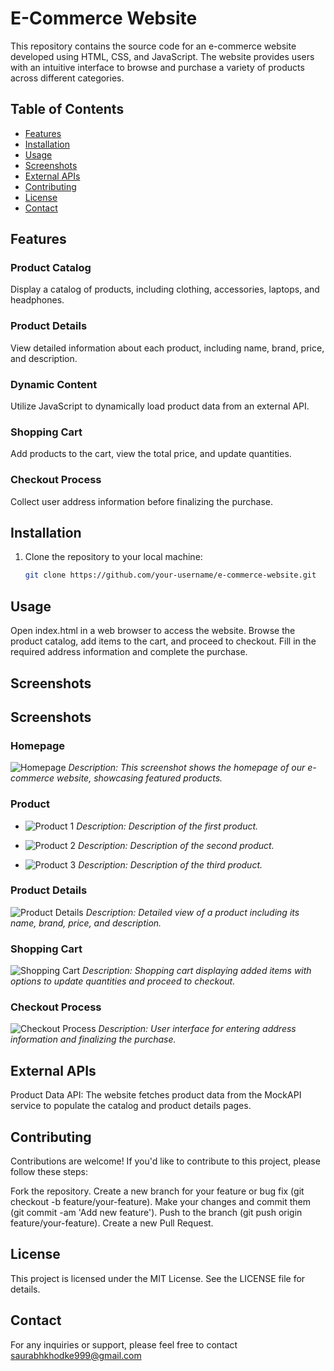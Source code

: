 # E-Commerce Website

This repository contains the source code for an e-commerce website developed using HTML, CSS, and JavaScript. The website provides users with an intuitive interface to browse and purchase a variety of products across different categories.

## Table of Contents

- [Features](#features)
- [Installation](#installation)
- [Usage](#usage)
- [Screenshots](#screenshots)
- [External APIs](#external-apis)
- [Contributing](#contributing)
- [License](#license)
- [Contact](#contact)

## Features


### Product Catalog
Display a catalog of products, including clothing, accessories, laptops, and headphones.
### Product Details
View detailed information about each product, including name, brand, price, and description.
### Dynamic Content
Utilize JavaScript to dynamically load product data from an external API.
### Shopping Cart
Add products to the cart, view the total price, and update quantities.
### Checkout Process
Collect user address information before finalizing the purchase.

## Installation

1. Clone the repository to your local machine:
   ```bash
   git clone https://github.com/your-username/e-commerce-website.git
## Usage
Open index.html in a web browser to access the website.
Browse the product catalog, add items to the cart, and proceed to checkout.
Fill in the required address information and complete the purchase.
## Screenshots

## Screenshots

### Homepage
![Homepage](E-CommerceWebsite_Html,css,js/assets/slider.png)
*Description: This screenshot shows the homepage of our e-commerce website, showcasing featured products.*

### Product

- ![Product 1](E-CommerceWebsite_Html,css,js/assets/products1.png)
  *Description: Description of the first product.*

- ![Product 2](E-CommerceWebsite_Html,css,js/assets/products2.png)
  *Description: Description of the second product.*

- ![Product 3](E-CommerceWebsite_Html,css,js/assets/products3.png)
  *Description: Description of the third product.*

### Product Details
![Product Details](E-CommerceWebsite_Html,css,js/assets/product_description.png)
*Description: Detailed view of a product including its name, brand, price, and description.*

### Shopping Cart
![Shopping Cart](E-CommerceWebsite_Html,css,js/assets/cart.png)
*Description: Shopping cart displaying added items with options to update quantities and proceed to checkout.*

### Checkout Process
![Checkout Process](E-CommerceWebsite_Html,css,js/assets/checkout_process.png)
*Description: User interface for entering address information and finalizing the purchase.*


## External APIs
Product Data API: The website fetches product data from the MockAPI service to populate the catalog and product details pages.

## Contributing
Contributions are welcome! If you'd like to contribute to this project, please follow these steps:

Fork the repository.
Create a new branch for your feature or bug fix (git checkout -b feature/your-feature).
Make your changes and commit them (git commit -am 'Add new feature').
Push to the branch (git push origin feature/your-feature).
Create a new Pull Request.

## License
This project is licensed under the MIT License. See the LICENSE file for details.
## Contact
For any inquiries or support, please feel free to contact saurabhkhodke999@gmail.com
